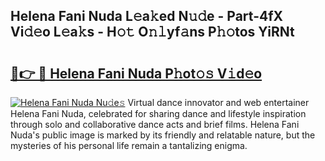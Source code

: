 ## Helena Fani Nuda L𝚎a𝚔ed N𝚞𝚍e - Part-4fX Vi𝚍𝚎o L𝚎a𝚔s - H𝚘𝚝 O𝚗𝚕yf𝚊ns P𝚑𝚘tos YiRNt

# <h2><a href="http://kfd8i5.oniu.top/?m=Helena+Fani+Nuda">🔗👉 🔴 Helena Fani Nuda P𝚑ot𝚘𝚜 V𝚒d𝚎o</a></h2>

[![Helena Fani Nuda Nu𝚍e𝚜](https://i.imgur.com/0qMVB7G.gif)](http://kfd8i5.oniu.top/?m=Helena+Fani+Nuda)
Virtual dance innovator and web entertainer Helena Fani Nuda, celebrated for sharing dance and lifestyle inspiration through solo and collaborative dance acts and brief films. Helena Fani Nuda's public image is marked by its friendly and relatable nature, but the mysteries of his personal life remain a tantalizing enigma.  
